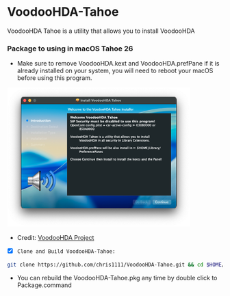 # VoodooHDA-Tahoe
VoodooHDA Tahoe is a utility that allows you to install VoodooHDA

### Package to using in macOS Tahoe 26
- Make sure to remove VoodooHDA.kext and VoodooHDA.prefPane if it is already installed on your system, you will need to reboot your macOS before using this program.
<img src="package/Pics/Open.png" alt="Github Project" style="width:85%;">

- Credit: [VoodooHDA Project](https://github.com/CloverHackyColor/VoodooHDA)

- [x] `Clone and Build VoodooHDA-Tahoe:`
```bash
git clone https://github.com/chris1111/VoodooHDA-Tahoe.git && cd $HOME/VoodooHDA-Tahoe && ./Package.command && open -R $HOME/VoodooHDA-Tahoe/VoodooHDA-Tahoe.pkg
```

* You can rebuild the VoodooHDA-Tahoe.pkg any time by double click to Package.command
